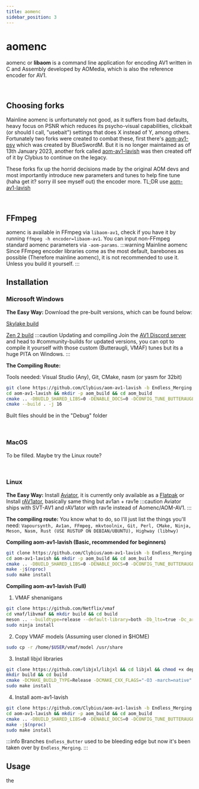 ```yaml
---
title: aomenc
sidebar_position: 3
---
```


# aomenc
aomenc or **libaom** is a command line application for encoding AV1 written in C and Assembly developed by AOMedia, which is also the reference encoder for AV1.

&nbsp;&nbsp;

## Choosing forks
Mainline aomenc is unfortunately not good, as it suffers from bad defaults, heavy focus on PSNR which reduces its psycho-visual capabilities, clickbait (or should I call, "usebait") settings that does X instead of Y, among others. Fortunately two forks were created to combat these, first there's [aom-av1-psy](https://github.com/BlueSwordM/aom-av1-psy) which was created by BlueSwordM. But it is no longer maintained as of 13th January 2023, another fork called [aom-av1-lavish](https://github.com/Clybius/aom-av1-lavish) was then created off of it by Clybius to continue on the legacy.

These forks fix up the horrid decisions made by the original AOM devs and most importantly introduce new parameters and tunes to help fine tune (haha get it? sorry ill see myself out) the encoder more. TL;DR use [aom-av1-lavish](https://github.com/Clybius/aom-av1-lavish)

&nbsp;&nbsp;

## FFmpeg

aomenc is available in FFmpeg via ``libaom-av1``, check if you have it by running ``ffmpeg -h encoder=libaom-av1``. You can input non-FFmpeg standard aomenc parameters via ``-aom-params``.
:::warning Mainline aomenc
Since FFmpeg encoder libraries come as the most default, barebones as possible (Therefore mainline aomenc), it is not recommended to use it. Unless you build it yourself.
:::
&nbsp;&nbsp;

## Installation

### Microsoft Windows
**The Easy Way:** Download the pre-built versions, which can be found below:

[Skylake build](https://cdn.discordapp.com/attachments/1042536514783023124/1069212358989336626/aomenc-skylake.7z)

[Zen 2 build](https://cdn.discordapp.com/attachments/1042536514783023124/1069198775899398234/aomenc.7z)
:::caution Updating and compiling
Join the [AV1 Discord server](https://discord.gg/vpREHAvYvh) and head to #community-builds for updated versions, you can opt to compile it yourself with those custom (Butteraugli, VMAF) tunes but its a huge PITA on Windows.
:::

**The Compiling Route:**

Tools needed: Visual Studio (Any), Git, CMake, nasm (or yasm for 32bit)

``` bash
git clone https://github.com/Clybius/aom-av1-lavish -b Endless_Merging
cd aom-av1-lavish && mkdir -p aom_build && cd aom_build
cmake .. -DBUILD_SHARED_LIBS=0 -DENABLE_DOCS=0 -DCONFIG_TUNE_BUTTERAUGLI=0 -DCONFIG_TUNE_VMAF=0 -DCONFIG_AV1_DECODER=0 -DENABLE_TESTS=0 -DCMAKE_BUILD_TYPE=Release -DCMAKE_CXX_FLAGS="-flto -O3 -march=native" -DCMAKE_C_FLAGS="-flto -O3 -march=native -pipe -fno-plt" -DCMAKE_LD_FLAGS="-flto -O3 -march=native"
cmake --build . -j 16
```

Built files should be in the "Debug" folder

&nbsp;&nbsp;
### MacOS

To be filled. Maybe try the Linux route?

&nbsp;&nbsp;
### Linux

**The Easy Way:** 
Install [Aviator](https://github.com/gianni-rosato/aviator), it is currently only available as a [Flatpak](https://beta.flathub.org/apps/net.natesales.Aviator)
or
Install [rAV1ator](https://giannirosato.com/blog/post/aviator-1/), basically same thing but av1an + rav1e
:::caution
Aviator ships with SVT-AV1 and rAV1ator with rav1e instead of Aomenc/AOM-AV1.
:::

**The compiling route:**
You know what to do, so I'll just list the things you'll need: ``Vapoursynth, Av1an, FFmpeg, mkvtoolnix, Git, Perl, CMake, Ninja, Meson, Nasm, Rust (USE RUSTUP ON DEBIAN/UBUNTU), Highway (libhwy)``

**Compiling aom-av1-lavish (Basic, recommended for beginners)**
``` bash
git clone https://github.com/Clybius/aom-av1-lavish -b Endless_Merging
cd aom-av1-lavish && mkdir -p aom_build && cd aom_build
cmake .. -DBUILD_SHARED_LIBS=0 -DENABLE_DOCS=0 -DCONFIG_TUNE_BUTTERAUGLI=0 -DCONFIG_TUNE_VMAF=0 -DCONFIG_AV1_DECODER=0 -DENABLE_TESTS=0 -DCMAKE_BUILD_TYPE=Release -DCMAKE_CXX_FLAGS="-flto -O3 -march=native" -DCMAKE_C_FLAGS="-flto -O3 -march=native -pipe -fno-plt" -DCMAKE_LD_FLAGS="-flto -O3 -march=native"
make -j$(nproc)
sudo make install
```


**Compiling aom-av1-lavish (Full)**
1. VMAF shenanigans
``` bash
git clone https://github.com/Netflix/vmaf
cd vmaf/libvmaf && mkdir build && cd build
meson .. --buildtype=release --default-library=both -Db_lto=true -Dc_args="-march=native" -Dcpp_args="-march=native" && ninja
sudo ninja install
```

2. Copy VMAF models (Assuming user cloned in $HOME)
```bash 
sudo cp -r /home/$USER/vmaf/model /usr/share
```

3. Install libjxl libraries
``` bash
git clone https://github.com/libjxl/libjxl && cd libjxl && chmod +x deps.sh && ./deps.sh
mkdir build && cd build
cmake -DCMAKE_BUILD_TYPE=Release -DCMAKE_CXX_FLAGS="-O3 -march=native" -DCMAKE_C_FLAGS="-O3 -march=native" -DJPEGXL_ENABLE_PLUGINS=ON -DJPEGXL_ENABLE_DEVTOOLS=ON -DJPEGXL_WARNINGS_AS_ERRORS=OFF -DJPEGXL_ENABLE_SJPEG=OFF  .. && cmake --build . -- -j$(nproc)
sudo make install
```

4. Install aom-av1-lavish
``` bash
git clone https://github.com/Clybius/aom-av1-lavish -b Endless_Merging
cd aom-av1-lavish && mkdir -p aom_build && cd aom_build
cmake .. -DBUILD_SHARED_LIBS=0 -DENABLE_DOCS=0 -DCONFIG_TUNE_BUTTERAUGLI=1 -DCONFIG_TUNE_VMAF=1 -DCONFIG_AV1_DECODER=0 -DENABLE_TESTS=0 -DCMAKE_BUILD_TYPE=Release -DCMAKE_CXX_FLAGS="-flto -O3 -march=native" -DCMAKE_C_FLAGS="-flto -O3 -march=native -pipe -fno-plt" -DCMAKE_LD_FLAGS="-flto -O3 -march=native"
make -j$(nproc)
sudo make install
```


:::info Branches
``Endless_Butter`` used to be bleeding edge but now it's been taken over by ``Endless_Merging``.
:::
&nbsp;&nbsp;

## Usage

the

